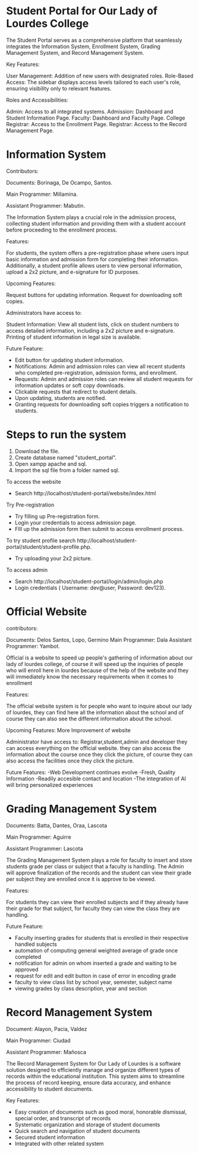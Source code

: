 # Student Portal for Our Lady of Lourdes College

The Student Portal serves as a comprehensive platform that seamlessly integrates the Information System, Enrollment System, Grading Management System, and Record Management System.

Key Features:

User Management: Addition of new users with designated roles.
Role-Based Access: The sidebar displays access levels tailored to each user's role, ensuring visibility only to relevant features.

Roles and Accessibilities:

Admin: Access to all integrated systems.
Admission: Dashboard and Student Information Page.
Faculty: Dashboard and Faculty Page.
College Registrar: Access to the Enrollment Page.
Registrar: Access to the Record Management Page.

# Information System

Contributors:

Documents: Borinaga, De Ocampo, Santos.

Main Programmer: Millamina.

Assistant Programmer: Mabutin.

The Information System plays a crucial role in the admission process, collecting student information and providing them with a student account before proceeding to the enrollment process.

Features:

For students, the system offers a pre-registration phase where users input basic information and admission form for completing their information. Additionally, a student profile allows users to view personal information, upload a 2x2 picture, and e-signature for ID purposes.

Upcoming Features:

Request buttons for updating information.
Request for downloading soft copies.

Administrators have access to:

Student Information: View all student lists, click on student numbers to access detailed information, including a 2x2 picture and e-signature. Printing of student information in legal size is available.

Future Feature:
- Edit button for updating student information.
- Notifications: Admin and admission roles can view all recent students who completed pre-registration, admission forms, and enrollment.
- Requests: Admin and admission roles can review all student requests for information updates or soft copy downloads.
- Clickable requests that redirect to student details.
- Upon updating, students are notified.
- Granting requests for downloading soft copies triggers a notification to students.

# Steps to run the system

1. Download the file.
2. Create database named "student_portal".
3. Open xampp apache and sql.
4. Import the sql file from a folder named sql.

To access the website
- Search http://localhost/student-portal/website/index.html

Try Pre-registration
- Try filling up Pre-registration form.
- Login your credentials to access admission page.
- FIll up the admission form then submit to access enrollment process.

To try student profile search http://localhost/student-portal/student/student-profile.php.
- Try uploading your 2x2 picture.

To access admin
- Search http://localhost/student-portal/login/admin/login.php
- Login credentials ( Username: dev@user, Password: dev123).

# Official Website

contributors:

Documents: Delos Santos, Lopo, Germino Main Programmer: Dala Assistant Programmer: Yambot.

Official is a website to speed up people's gathering of information about our lady of lourdes college, of course it will speed up the inquiries of people who will enroll here in lourdes because of the help of the website and they will immediately know the necessary requirements when it comes to enrollment

Features:

The official website system is for people who want to inquire about our lady of lourdes, they can find here all the information about the school and of course they can also see the different information about the school.

Upcoming Features:
More Improvement of website

Administrator have access to:
Registrar,student,admin and developer they can access everything on the official website. they can also access the information about the course once they click the picture, of course they can also access the facilities once they click the picture.

Future Features:
-Web Development continues evolve
-Fresh, Quality Information
-Readily accesible contact and location
-The integration of AI will bring personalized experiences

# Grading Management System

Documents: Batta, Dantes, Oraa, Lascota

Main Programmer: Aguirre

Assistant Programmer: Lascota

The Grading Management System plays a role for faculty to insert and store students grade per class or subject that a faculty is handling. The Admin will approve finalization of the records and the student can view their grade per subject they are enrolled once it is approve to be viewed. 

Features: 

For students they can view their enrolled subjects and if they already have their grade for that subject, for faculty they can view the class they are handling. 

Future Feature:
- Faculty inserting grades for students that is enrolled in their respective handled subjects
- automation of computing general weighted average of grade once completed
- notification for admin on whom inserted a grade and waiting to be approved
- request for edit and edit button in case of error in encoding grade
- faculty to view class list by school year, semester, subject name
- viewing grades by class description, year and section

# Record Management System

Document: Alayon, Pacia, Valdez

Main Programmer: Ciudad

Assistant Programmer: Mañosca

The Record Management System for Our Lady of Lourdes is a software solution designed to efficiently manage and organize different types of records within the educational institution. This system aims to streamline the process of record keeping, ensure data accuracy, and enhance accessibility to student documents.

Key Features:
- Easy creation of documents such as good moral, honorable dismissal, special order, and transcript of records
- Systematic organization and storage of student documents
- Quick search and navigation of student documents
- Secured student information
- Integrated with other related system
